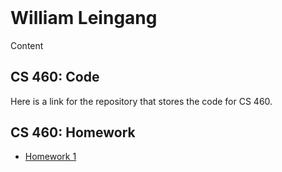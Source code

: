 
<header>
</header>

<body>
    <h1>
        William Leingang
    </h1>
    <p class="view">
		Content
    </p>
	<section>
		<h2>
			CS 460: Code
		</h2>
		<p>
			Here is a link for the repository that stores the code for CS 460.
		</p>
		<h2>
			CS 460: Homework
		</h2>
		<p>
			<ul>
				<li>
					<a href="eagh">
						Homework 1
					<a>
				</li>
			</ul>
		</p>
	</section>

</body>


